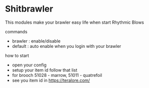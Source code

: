 # Shitbrawler
This modules make your brawler easy life when start Rhythmic Blows

commands
- brawler : enable/disable
- default : auto enable when you login with your brawler

how to start
- open your config
- setup your item id follow that list
- for brooch 51028 - marrow, 51011 - quatrefoil
- see you item id in https://teralore.com/
